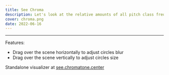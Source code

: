 ```yaml
---
title: See Chroma
description: Let's look at the relative amounts of all pitch class frequencies in any audio signal in real time.
cover: chroma.png
date: 2022-06-16
---
```


<script setup>
import chromaSee from './see.vue'
</script>

<client-only>
  <chroma-see />
</client-only>

---

Features:

- Drag over the scene horizontally to adjust circles blur
- Drag over the scene vertically to adjust circles size

Standalone visualizer at [see.chromatone.center](https://see.chromatone.center/)
